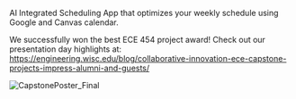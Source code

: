 AI Integrated Scheduling App that optimizes your weekly schedule using Google and Canvas calendar. 

We successfully won the best ECE 454 project award! Check out our presentation day highlights at: https://engineering.wisc.edu/blog/collaborative-innovation-ece-capstone-projects-impress-alumni-and-guests/

![CapstonePoster_Final](https://github.com/user-attachments/assets/9244d01d-a148-4b00-b81f-09f4b1a32927)

